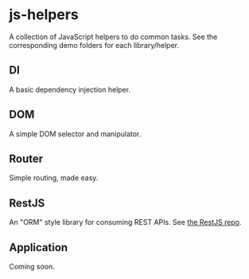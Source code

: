 # js-helpers
A collection of JavaScript helpers to do common tasks. See the corresponding demo folders for each library/helper.

## DI

A basic dependency injection helper.

## DOM

A simple DOM selector and manipulator.

## Router

Simple routing, made easy.

## RestJS
An "ORM" style library for consuming REST APIs. See [the RestJS repo](https://github.com/daviesgeek/restjs).

## Application

Coming soon.